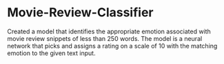 # Movie-Review-Classifier

Created a model that identifies the appropriate emotion associated with movie review snippets of less than 250 words.
The model is a neural network that picks and assigns a rating on a scale of 10 with the matching emotion to the given text input.
